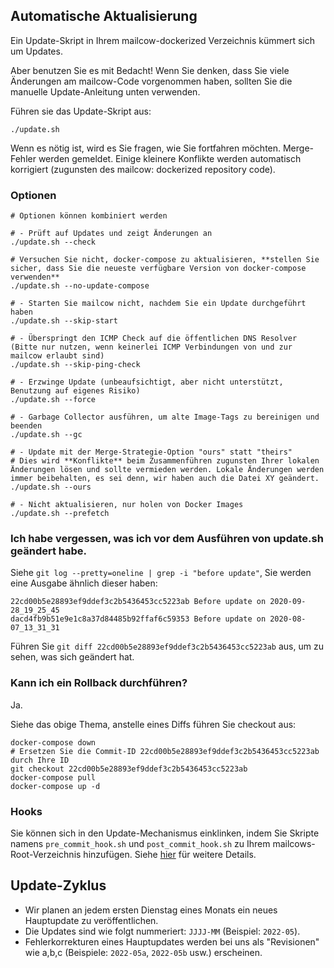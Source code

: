 ## Automatische Aktualisierung

Ein Update-Skript in Ihrem mailcow-dockerized Verzeichnis kümmert sich um Updates.

Aber benutzen Sie es mit Bedacht! Wenn Sie denken, dass Sie viele Änderungen am mailcow-Code vorgenommen haben, sollten Sie die manuelle Update-Anleitung unten verwenden.

Führen sie das Update-Skript aus:
```
./update.sh
```

Wenn es nötig ist, wird es Sie fragen, wie Sie fortfahren möchten.
Merge-Fehler werden gemeldet.
Einige kleinere Konflikte werden automatisch korrigiert (zugunsten des mailcow: dockerized repository code).

### Optionen

```
# Optionen können kombiniert werden

# - Prüft auf Updates und zeigt Änderungen an
./update.sh --check

# Versuchen Sie nicht, docker-compose zu aktualisieren, **stellen Sie sicher, dass Sie die neueste verfügbare Version von docker-compose verwenden**
./update.sh --no-update-compose

# - Starten Sie mailcow nicht, nachdem Sie ein Update durchgeführt haben
./update.sh --skip-start

# - Überspringt den ICMP Check auf die öffentlichen DNS Resolver (Bitte nur nutzen, wenn keinerlei ICMP Verbindungen von und zur mailcow erlaubt sind)
./update.sh --skip-ping-check

# - Erzwinge Update (unbeaufsichtigt, aber nicht unterstützt, Benutzung auf eigenes Risiko)
./update.sh --force

# - Garbage Collector ausführen, um alte Image-Tags zu bereinigen und beenden
./update.sh --gc

# - Update mit der Merge-Strategie-Option "ours" statt "theirs"
# Dies wird **Konflikte** beim Zusammenführen zugunsten Ihrer lokalen Änderungen lösen und sollte vermieden werden. Lokale Änderungen werden immer beibehalten, es sei denn, wir haben auch die Datei XY geändert.
./update.sh --ours

# - Nicht aktualisieren, nur holen von Docker Images
./update.sh --prefetch
```

### Ich habe vergessen, was ich vor dem Ausführen von update.sh geändert habe.

Siehe `git log --pretty=oneline | grep -i "before update"`, Sie werden eine Ausgabe ähnlich dieser haben:

```
22cd00b5e28893ef9ddef3c2b5436453cc5223ab Before update on 2020-09-28_19_25_45
dacd4fb9b51e9e1c8a37d84485b92ffaf6c59353 Before update on 2020-08-07_13_31_31
```

Führen Sie `git diff 22cd00b5e28893ef9ddef3c2b5436453cc5223ab` aus, um zu sehen, was sich geändert hat.

### Kann ich ein Rollback durchführen?

Ja.

Siehe das obige Thema, anstelle eines Diffs führen Sie checkout aus:

```
docker-compose down
# Ersetzen Sie die Commit-ID 22cd00b5e28893ef9ddef3c2b5436453cc5223ab durch Ihre ID
git checkout 22cd00b5e28893ef9ddef3c2b5436453cc5223ab
docker-compose pull
docker-compose up -d
```

### Hooks

Sie können sich in den Update-Mechanismus einklinken, indem Sie Skripte namens `pre_commit_hook.sh` und `post_commit_hook.sh` zu Ihrem mailcows-Root-Verzeichnis hinzufügen. Siehe [hier](../manual-guides/u_e-update-hooks.md) für weitere Details.

## Update-Zyklus

- Wir planen an jedem ersten Dienstag eines Monats ein neues Hauptupdate zu veröffentlichen.
- Die Updates sind wie folgt nummeriert: `JJJJ-MM` (Beispiel: `2022-05`).
- Fehlerkorrekturen eines Hauptupdates werden bei uns als "Revisionen" wie a,b,c (Beispiele: `2022-05a`, `2022-05b` usw.) erscheinen.
